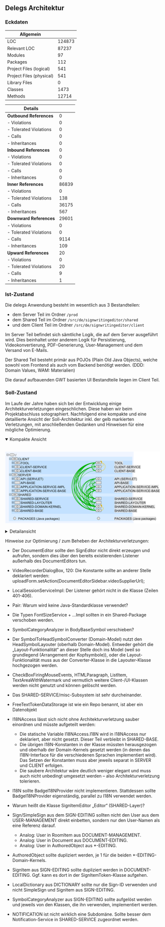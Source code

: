 ## Delegs Architektur ##

### Eckdaten ###

| Allgemein                |        |
|--------------------------|--------|
| LOC                      | 124873 |
| Relevant LOC             | 87237  |
| Modules                  | 97     |
| Packages                 | 112    |
| Project Files (logical)  | 541    |
| Project Files (physical) | 541    |
| Library Files            | 0      |
| Classes                  | 1473   |
| Methods                  | 12714  |

| Details                 |        |
|-------------------------|--------|
| __Outbound References__ | 0      |
| - Violations            | 0      |
| - Tolerated Violations  | 0      |
| - Calls                 | 0      |
| - Inheritances          | 0      |
| __Inbound References__  | 0      |
| - Violations            | 0      |
| - Tolerated Violations  | 0      |
| - Calls                 | 0      |
| - Inheritances          | 0      |
| __Inner References__    | 86839  |
| - Violations            | 0      |
| - Tolerated Violations  | 138    |
| - Calls                 | 36175  |
| - Inheritances          | 567    |
| __Downward References__ | 29601  |
| - Violations            | 0      |
| - Tolerated Violations  | 0      |
| - Calls                 | 9114   |
| - Inheritances          | 109    |
| __Upward References__   | 20     |
| - Violations            | 0      |
| - Tolerated Violations  | 20     |
| - Calls                 | 9      |
| - Inheritances          | 1      |


### Ist-Zustand ###

Die delegs Anwendung besteht im wesentlich aus 3 Bestandteilen:

- dem Server Teil im Ordner `/prod` 
- dem Shared Teil im Ordner `/src/de/signwritingeditor/shared`
- und dem Client Teil im Ordner `/src/de/signwritingeditor/client`

Im Server Teil befindet sich sämtliche Logik, die auf dem Server ausgeführt wird. Dies beinhaltet unter anderem Logik für Persistierung, Videokonvertierung, PDF-Generierung, User-Management und dem Versand von E-Mails.

Der Shared Teil besteht primär aus POJOs (Plain Old Java Objects), welche sowohl vom Frontend als auch vom Backend benötigt werden. (DDD: Domain Values, WAM: Materialien)

Die darauf aufbauenden GWT basierten UI Bestandteile liegen im Client Teil.


### Soll-Zustand ###

Im Laufe der Jahre haben sich bei der Entwicklung einige Architekturverletzungen eingeschlichen. Diese haben wir beim Projektabschluss
sotographiert. Nachfolgend eine kompakte und eine detaillierte Ansicht der Soll-Architektur inkl. der gelb markierten Verletzungen, mit anschließenden Gedanken und Hinweisen für eine mögliche Optimierung. 

<details open>
<summary>Kompakte Ansicht</summary>
<br>

![Soll-Architektur kompakt](architektur_soll.png)
</details>

<details>
<summary>Detailansicht</summary>
<br>

![Soll-Architektur detailliert](architektur_soll_full.png)
</details>

Hinweise zur Optimierung / zum Beheben der Architekturverletzungen:

- Der DocumentEditor sollte den SignEditor nicht direkt erzeugen und aufrufen, sondern dies über den bereits existierenden Listener außerhalb des DocumentEditors tun.
- VideoRecorderDialogBox, 120: Die Konstante sollte an anderer Stelle deklariert werden: uploadForm.setAction(DocumentEditorSidebar.videoSupplierUrl);
- LocalSessionServiceImpl: Der Listener gehört nicht in die Klasse (Zeilen 401-406). 
- Pair: Warum wird keine Java-Standardklasse verwendet?

- Die Typen FontSizeService + …Impl sollten in ein Shared-Package verschoben werden.
- SymbolCategoryAnalyzer in BodyBaseSymbol verschieben?
- Der SymbolToHeadSymbolConverter (Domain-Model) nutzt den HeadSymbolLayouter (oberhalb Domain-Model). Entweder gehört die „Layout-Funktionalität“ an dieser Stelle doch ins Model (weil so grundlegend (Arrangement der Kopfsymbole)), oder die Layout-Funktionalität muss aus der Converter-Klasse in die Layouter-Klasse hochgezogen werden.
- CheckBoxFiringMouseEvents, HTMLParagraph, ListItem, TextAreaWithWatermark und vermutlich weitere Client-/UI-Klassen werden nicht genutzt und können gelöscht werden.
- Das SHARED-SERVICE/misc-Subsystem ist sehr durcheinander.
- FreeTextTokenDataStorage ist wie ein Repo benannt, ist aber ein Datenobjekt

- I18NAccess lässt sich nicht ohne Architekturverletzung sauber einordnen und müsste aufgeteilt werden:
  - Die statische Variable I18NAccess.I18N wird in I18NAccess nur deklariert, aber nicht gesetzt. Dieser Teil verbleibt in SHARED-BASE.
  - Die übrigen I18N-Konstanten in der Klasse müssten herausgezogen und oberhalb der Domain-Kernels gesetzt werden (in denen das I18N-Interface für die verschiedenen Sprachen implementiert wird). Das Setzen der Konstanten muss aber jeweils separat in SERVER und CLIENT erfolgen.
  - Die saubere Architektur wäre deutlich weniger elegant und muss auch nicht unbedingt umgesetzt werden – also Architekturverletzung tolerieren.
- I18N sollte BadgeI18NProvider nicht implementieren. Stattdessen sollte BadgeI18NProvider eigenständig, parallel zu I18N verwendet werden.

- Warum heißt die Klasse SignItemEditor „Editor“ (SHARED-Layer)?
- Sign/SimpleSign aus dem SIGN-EDITING sollten nicht den User aus dem USER-MANAGEMENT direkt einbetten, sondern nur den User-Namen als eine Referenz darauf.
  - Analog: User in RoomItem aus DOCUMENT-MANAGEMENT.
  - Analog: User in Document aus DOCUMENT-EDITING.
  - Analog: User in AuthoredObject aus *-EDITING.
- AuthoredObject sollte dupliziert werden, je 1 für die beiden *-EDITING-Domain-Kernels.
- SignItem aus SIGN-EDITING sollte dupliziert werden in DOCUMENT-EDITING. Ggf. kann es dort in der SignItemToken-Klasse aufgehen.
- LocalDictionary aus DICTIONARY sollte nur die Sign-ID verwenden und nicht SimpleSign und SignItem aus SIGN-EDITING.
- SymbolCategoryAnalyzer aus SIGN-EDITING sollte aufgelöst werden und jeweils von den Klassen, die ihn verwenden, implementiert werden.
- NOTIFICATION ist nicht wirklich eine Subdomäne. Sollte besser dem Notification-Service in SHARED-SERVICE zugeordnet werden.
